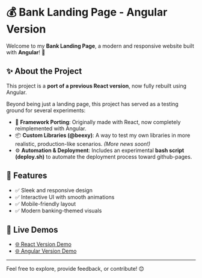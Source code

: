 # 💰 Bank Landing Page - Angular Version
Welcome to my **Bank Landing Page**, a modern and responsive website built with **Angular**! 🚀  

## ✨ About the Project
This project is a **port of a previous React version**, now fully rebuilt using Angular.  

Beyond being just a landing page, this project has served as a testing ground for several experiments:  
* 🔄 **Framework Porting**: Originally made with React, now completely reimplemented with Angular.  
* 📦 **Custom Libraries (@beexy)**: A way to test my own libraries in more realistic, production-like scenarios. *(More news soon!)*  
* ⚙️ **Automation & Deployment**: Includes an experimental **bash script (deploy.sh)** to automate the deployment process toward github-pages.  

## 🚀 Features
* ✅ Sleek and responsive design  
* ✅ Interactive UI with smooth animations  
* ✅ Mobile-friendly layout  
* ✅ Modern banking-themed visuals  

## 🔗 Live Demos
* [🌐 React Version Demo](https://jesuscris90.github.io/bank-landing-page/)  
* [🌐 Angular Version Demo](https://jesuscris90.github.io/ngx-banking-land-page/)  

---

Feel free to explore, provide feedback, or contribute! 😊
